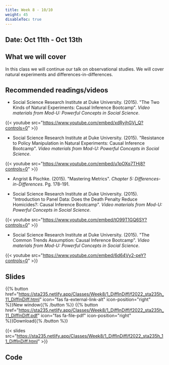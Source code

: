 ```yaml
---
title: Week 8 - 10/10
weight: 45
disableToc: true
---
```


## Date: Oct 11th - Oct 13th

## What we will cover

In this class we will continue our talk on observational studies. We will cover natural experiments and differences-in-differences.  

## Recommended readings/videos

- Social Science Research Institute at Duke University. (2015). "The Two Kinds of Natural Experiments: Causal Inference Bootcamp". *Video materials from Mod-U: Powerful Concepts in Social Science*.

{{< youtube src="https://www.youtube.com/embed/xdRyjhGVj_Q?controls=0" >}}

- Social Science Research Institute at Duke University. (2015). "Resistance to Policy Manipulation in Natural Experiments: Causal Inference Bootcamp". *Video materials from Mod-U: Powerful Concepts in Social Science*.

{{< youtube src="https://www.youtube.com/embed/u1pOXq7THj8?controls=0" >}}

- Angrist & Pischke. (2015). "Mastering Metrics". *Chapter 5: Differences-in-Differences*. Pg. 178-191. 

- Social Science Research Institute at Duke University. (2015). "Introduction to Panel Data: Does the Death Penalty Reduce Homicides?: Causal Inference Bootcamp". *Video materials from Mod-U: Powerful Concepts in Social Science*.

{{< youtube src="https://www.youtube.com/embed/tO99T1GQ6SY?controls=0" >}}

- Social Science Research Institute at Duke University. (2015). "The Common Trends Assumption: Causal Inference Bootcamp". *Video materials from Mod-U: Powerful Concepts in Social Science*.

{{< youtube src="https://www.youtube.com/embed/6d64Vy2-peY?controls=0" >}}



## Slides

{{% button href="https://sta235.netlify.app/Classes/Week8/1_DiffInDiff/f2022_sta235h_11_DiffInDiff.html" icon="fas fa-external-link-alt" icon-position="right" %}}New window{{% /button %}} {{% button href="https://sta235.netlify.app/Classes/Week8/1_DiffInDiff/f2022_sta235h_11_DiffInDiff.pdf" icon="fas fa-file-pdf" icon-position="right" %}}Download{{% /button %}} 

{{< slides src="https://sta235.netlify.app/Classes/Week8/1_DiffInDiff/f2022_sta235h_11_DiffInDiff.html" >}}


## Code
<!--
Here is the R code we will review in class, with many additional questions! Remember to review it in detail after class <a onclick="ga('send', 'event', 'External-Link','click','code5','0','Link');" href="https://raw.githubusercontent.com/maibennett/sta235/main/exampleSite/content/Classes/Week5/1_RCT/code/f2021_sta235h_8_RCT.R" target="_blank" class="btn btn-default">Download<i class="fas fa-code"></i></a>
-->
